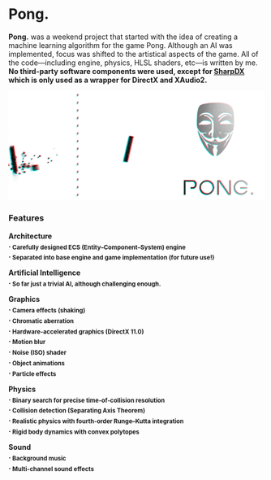 # Pong.

**Pong.** was a weekend project that started with the idea of creating a machine learning algorithm for the game Pong. Although an AI was implemented, focus was shifted to the artistical aspects of the game. All of the code—including engine, physics, HLSL shaders, etc—is written by me. **No third-party software components were used, except for [SharpDX](http://sharpdx.org/) which is only used as a wrapper for DirectX and XAudio2.**

![Pong.](images/Pong-888x376.png "Pong.")

### Features

<strong>Architecture<strong>  
. <sub>Carefully designed ECS (Entity–Component–System) engine</sub>  
. <sub>Separated into base engine and game implementation (for future use!)</sub>

<strong>Artificial Intelligence</strong>  
. <sub>So far just a trivial AI, although challenging enough.</sub>

<strong>Graphics</strong>  
. <sub>Camera effects (shaking)</sub>  
. <sub>Chromatic aberration</sub>  
. <sub>Hardware-accelerated graphics (DirectX 11.0)</sub>  
. <sub>Motion blur</sub>  
. <sub>Noise (ISO) shader</sub>  
. <sub>Object animations</sub>  
. <sub>Particle effects</sub>

<strong>Physics</strong>  
. <sub>Binary search for precise time-of-collision resolution</sub>  
. <sub>Collision detection (Separating Axis Theorem)</sub>  
. <sub>Realistic physics with fourth-order Runge–Kutta integration</sub>  
. <sub>Rigid body dynamics with convex polytopes</sub>

<strong>Sound</strong>  
. <sub>Background music</sub>  
. <sub>Multi-channel sound effects</sub>
